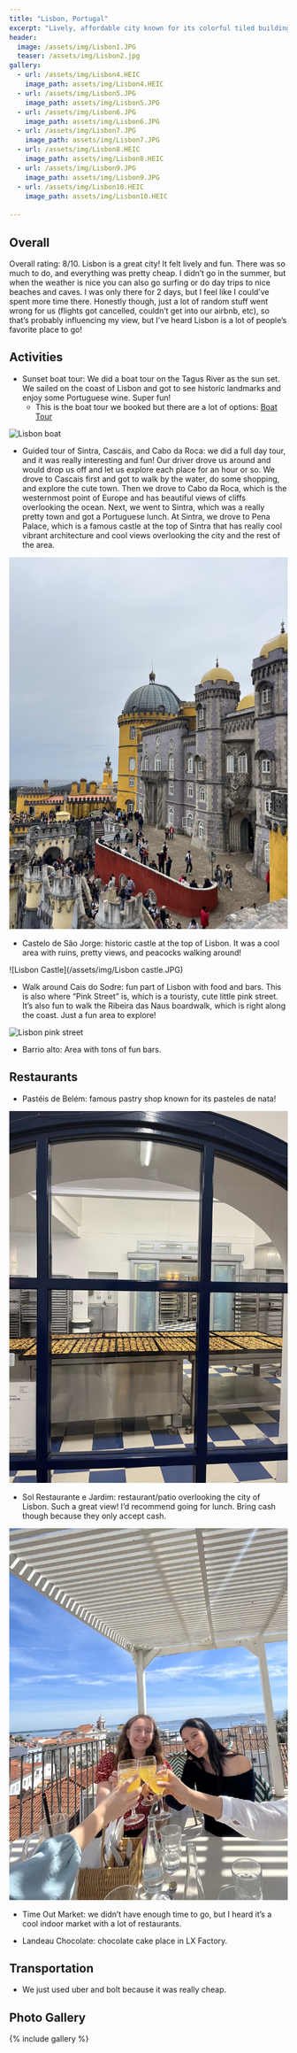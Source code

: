```yaml
---
title: "Lisbon, Portugal"
excerpt: "Lively, affordable city known for its colorful tiled buildings and its hills with stunning views."
header:
  image: /assets/img/Lisbon1.JPG
  teaser: /assets/img/Lisbon2.jpg
gallery:
  - url: /assets/img/Lisbon4.HEIC
    image_path: assets/img/Lisbon4.HEIC
  - url: /assets/img/Lisbon5.JPG
    image_path: assets/img/Lisbon5.JPG
  - url: /assets/img/Lisbon6.JPG
    image_path: assets/img/Lisbon6.JPG
  - url: /assets/img/Lisbon7.JPG
    image_path: assets/img/Lisbon7.JPG
  - url: /assets/img/Lisbon8.HEIC
    image_path: assets/img/Lisbon8.HEIC
  - url: /assets/img/Lisbon9.JPG
    image_path: assets/img/Lisbon9.JPG
  - url: /assets/img/Lisbon10.HEIC
    image_path: assets/img/Lisbon10.HEIC

---
```


## Overall
Overall rating: 8/10. Lisbon is a great city! It felt lively and fun. There was so much to do, and everything was pretty cheap. I didn’t go in the summer, but when the weather is nice you can also go surfing or do day trips to nice beaches and caves. I was only there for 2 days, but I feel like I could’ve spent more time there. Honestly though, just a lot of random stuff went wrong for us (flights got cancelled, couldn’t get into our airbnb, etc), so that’s probably influencing my view, but I’ve heard Lisbon is a lot of people’s favorite place to go!

## Activities
* Sunset boat tour: We did a boat tour on the Tagus River as the sun set. We sailed on the coast of Lisbon and got to see historic landmarks and enjoy some Portuguese wine. Super fun!
  * This is the boat tour we booked but there are a lot of options: [Boat Tour](https://www.viator.com/tours/Lisbon/Sunset-Sailing-with-snacks-and-drinks/d538-174931P1)

![Lisbon boat](/assets/img/LisbonBoat.JPG)

* Guided tour of Sintra, Cascáis, and Cabo da Roca: we did a full day tour, and it was really interesting and fun! Our driver drove us around and would drop us off and let us explore each place for an hour or so. We drove to Cascais first and got to walk by the water, do some shopping, and explore the cute town. Then we drove to Cabo da Roca, which is the westernmost point of Europe and has beautiful views of cliffs overlooking the ocean. Next, we went to Sintra, which was a really pretty town and got a Portuguese lunch. At Sintra, we drove to Pena Palace, which is a famous castle at the top of Sintra that has really cool vibrant architecture and cool views overlooking the city and the rest of the area.

![Lisbon Palace](/assets/img/LisbonPalace.HEIC)

* Castelo de São Jorge: historic castle at the top of Lisbon. It was a cool area with ruins, pretty views, and peacocks walking around!

![Lisbon Castle](/assets/img/Lisbon castle.JPG)

* Walk around Cais do Sodre: fun part of Lisbon with food and bars. This is also where “Pink Street” is, which is a touristy, cute little pink street. It’s also fun to walk the Ribeira das Naus boardwalk, which is right along the coast. Just a fun area to explore!

![Lisbon pink street](/assets/img/Lisbonpink.JPG)

* Barrio alto: Area with tons of fun bars.

## Restaurants
* Pastéis de Belém: famous pastry shop known for its pasteles de nata!

![Lisbon Pastry](/assets/img/LisbonPastry.HEIC)

* Sol Restaurante e Jardim: restaurant/patio overlooking the city of Lisbon. Such a great view! I’d recommend going for lunch. Bring cash though because they only accept cash.

![Lisbon Patio](/assets/img/LisbonPatio.jpg)

* Time Out Market: we didn’t have enough time to go, but I heard it’s a cool indoor market with a lot of restaurants.

* Landeau Chocolate: chocolate cake place in LX Factory.

## Transportation
* We just used uber and bolt because it was really cheap.


## Photo Gallery
{% include gallery %}
